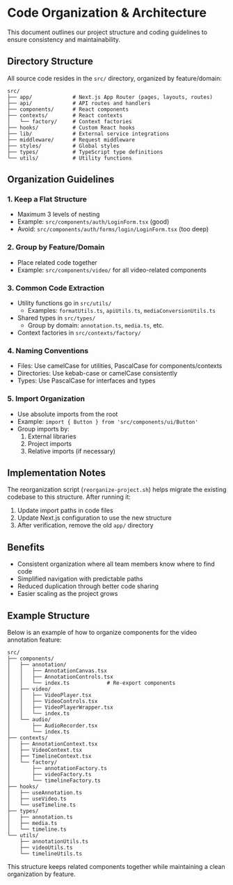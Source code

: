 # Code Organization & Architecture

This document outlines our project structure and coding guidelines to ensure consistency and maintainability.

## Directory Structure

All source code resides in the `src/` directory, organized by feature/domain:

```
src/
├── app/             # Next.js App Router (pages, layouts, routes)
├── api/             # API routes and handlers
├── components/      # React components
├── contexts/        # React contexts
│   └── factory/     # Context factories
├── hooks/           # Custom React hooks
├── lib/             # External service integrations
├── middleware/      # Request middleware
├── styles/          # Global styles
├── types/           # TypeScript type definitions
└── utils/           # Utility functions
```

## Organization Guidelines

### 1. Keep a Flat Structure

- Maximum 3 levels of nesting
- Example: `src/components/auth/LoginForm.tsx` (good)
- Avoid: `src/components/auth/forms/login/LoginForm.tsx` (too deep)

### 2. Group by Feature/Domain

- Place related code together
- Example: `src/components/video/` for all video-related components

### 3. Common Code Extraction

- Utility functions go in `src/utils/`
  - Examples: `formatUtils.ts`, `apiUtils.ts`, `mediaConversionUtils.ts`
- Shared types in `src/types/`
  - Group by domain: `annotation.ts`, `media.ts`, etc.
- Context factories in `src/contexts/factory/`

### 4. Naming Conventions

- Files: Use camelCase for utilities, PascalCase for components/contexts
- Directories: Use kebab-case or camelCase consistently
- Types: Use PascalCase for interfaces and types

### 5. Import Organization

- Use absolute imports from the root
- Example: `import { Button } from 'src/components/ui/Button'`
- Group imports by:
  1. External libraries
  2. Project imports
  3. Relative imports (if necessary)

## Implementation Notes

The reorganization script (`reorganize-project.sh`) helps migrate the existing codebase to this structure. After running it:

1. Update import paths in code files
2. Update Next.js configuration to use the new structure
3. After verification, remove the old `app/` directory

## Benefits

- Consistent organization where all team members know where to find code
- Simplified navigation with predictable paths
- Reduced duplication through better code sharing
- Easier scaling as the project grows

## Example Structure

Below is an example of how to organize components for the video annotation feature:

```
src/
├── components/
│   ├── annotation/
│   │   ├── AnnotationCanvas.tsx
│   │   ├── AnnotationControls.tsx
│   │   └── index.ts            # Re-export components
│   ├── video/
│   │   ├── VideoPlayer.tsx
│   │   ├── VideoControls.tsx
│   │   ├── VideoPlayerWrapper.tsx
│   │   └── index.ts
│   └── audio/
│       ├── AudioRecorder.tsx
│       └── index.ts
├── contexts/
│   ├── AnnotationContext.tsx
│   ├── VideoContext.tsx
│   ├── TimelineContext.tsx
│   └── factory/
│       ├── annotationFactory.ts
│       ├── videoFactory.ts
│       └── timelineFactory.ts
├── hooks/
│   ├── useAnnotation.ts
│   ├── useVideo.ts
│   └── useTimeline.ts
├── types/
│   ├── annotation.ts
│   ├── media.ts
│   └── timeline.ts
└── utils/
    ├── annotationUtils.ts
    ├── videoUtils.ts
    └── timelineUtils.ts
```

This structure keeps related components together while maintaining a clean organization by feature.